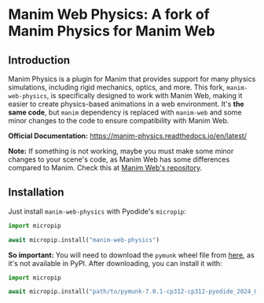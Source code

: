 # Manim Web Physics: A fork of Manim Physics for Manim Web

## Introduction
Manim Physics is a plugin for Manim that provides support for many physics simulations, including rigid mechanics, optics, and more. This fork, `manim-web-physics`, is specifically designed to work with Manim Web, making it easier to create physics-based animations in a web environment. It's **the same code**, but `manim` dependency is replaced with `manim-web` and some minor changes to the code to ensure compatibility with Manim Web.

**Official Documentation:** https://manim-physics.readthedocs.io/en/latest/

**Note:** If something is not working, maybe you must make some minor changes to your scene's code, as Manim Web has some differences compared to Manim. Check this at [Manim Web's repository](https://github.com/MathItYT/manim).

## Installation
Just install `manim-web-physics` with Pyodide's `micropip`:

```python
import micropip

await micropip.install("manim-web-physics")
```

**So important:** You will need to download the `pymunk` wheel file from [here](https://github.com/viblo/pymunk/releases/download/7.0.1/pymunk-7.0.1-cp312-cp312-pyodide_2024_0_wasm32.whl), as it's not available in PyPI. After downloading, you can install it with:

```python
import micropip

await micropip.install("path/to/pymunk-7.0.1-cp312-cp312-pyodide_2024_0_wasm32.whl")
```
